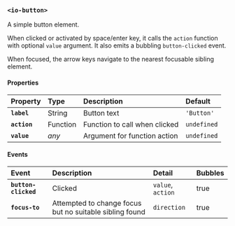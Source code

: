### `<io-button>` ###

A simple button element.

When clicked or activated by space/enter key, it calls the `action` function with optional `value` argument. It also emits a bubbling `button-clicked` event.

When focused, the arrow keys navigate to the nearest focusable sibling element.

#### Properties ####

| Property | Type | Description | Default |
|:---------|:-----|:------------|:--------|
| **`label`**  | String   | Button text                   | `'Button'`  |
| **`action`** | Function | Function to call when clicked | `undefined` |
| **`value`**  | _any_    | Argument for function action  | `undefined` |

#### Events ####

| Event | Description | Detail | Bubbles |
|:------|:------------|:-------|:--------|
| **`button-clicked`** | Clicked | `value`, `action` | true |
| **`focus-to`** | Attempted to change focus but no suitable sibling found | `direction` | true |
